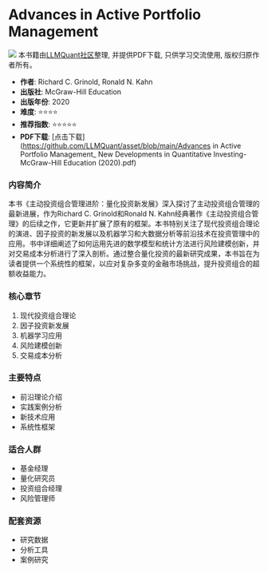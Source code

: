 # Advances in Active Portfolio Management

![](https://fastly.jsdelivr.net/gh/bucketio/img3@main/2024/09/04/1725464231869-e0b2f727-2a0f-4270-bf6c-31ddc350426a.gif)
本书籍由[LLMQuant社区](https://llmquant.com/)整理, 并提供PDF下载, 只供学习交流使用, 版权归原作者所有。

- **作者**: Richard C. Grinold, Ronald N. Kahn
- **出版社**: McGraw-Hill Education
- **出版年份**: 2020
- **难度**: ⭐⭐⭐⭐
- **推荐指数**: ⭐⭐⭐⭐⭐
- **PDF下载**: [点击下载](https://github.com/LLMQuant/asset/blob/main/Advances in Active Portfolio Management_ New Developments in Quantitative Investing-McGraw-Hill Education (2020).pdf)

### 内容简介

本书《主动投资组合管理进阶：量化投资新发展》深入探讨了主动投资组合管理的最新进展，作为Richard C. Grinold和Ronald N. Kahn经典著作《主动投资组合管理》的后续之作，它更新并扩展了原有的框架。本书特别关注了现代投资组合理论的演进、因子投资的新发展以及机器学习和大数据分析等前沿技术在投资管理中的应用。书中详细阐述了如何运用先进的数学模型和统计方法进行风险建模创新，并对交易成本分析进行了深入剖析。通过整合量化投资的最新研究成果，本书旨在为读者提供一个系统性的框架，以应对复杂多变的金融市场挑战，提升投资组合的超额收益能力。

### 核心章节

1. 现代投资组合理论
2. 因子投资新发展
3. 机器学习应用
4. 风险建模创新
5. 交易成本分析

### 主要特点

- 前沿理论介绍
- 实践案例分析
- 新技术应用
- 系统性框架

### 适合人群

- 基金经理
- 量化研究员
- 投资组合经理
- 风险管理师

### 配套资源

- 研究数据
- 分析工具
- 案例研究